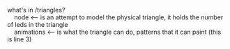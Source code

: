 what's in /triangles?<br/>
&nbsp;&nbsp;&nbsp;&nbsp;node <-- is an attempt to model the physical triangle, it holds the number of leds in the triangle<br/>
&nbsp;&nbsp;&nbsp;&nbsp;animations <-- is what the triangle can do, patterns that it can paint (this is line 3)<br/>
